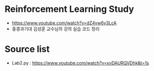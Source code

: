 # Reinforcement Learning Study
- https://www.youtube.com/watch?v=dZ4vw6v3LcA
- 홍콩과기대 김성훈 교수님의 강의 실습 코드 정리

# Source list
 - Lab2.py : https://www.youtube.com/watch?v=xvDAURQVDhk&t=1s